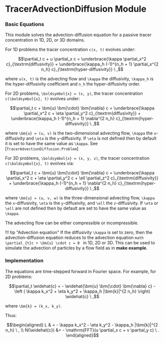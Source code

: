 # TracerAdvectionDiffusion Module

### Basic Equations

This module solves the advection-diffusion equation for a passive tracer concentration in
1D, 2D, or 3D domains. 

For 1D problems the tracer concentration ``c(x, t)`` evolves under:

```math
\partial_t c + u \partial_x c = \underbrace{\kappa \partial_x^2 c}_{\textrm{diffusivity}} + \underbrace{\kappa_h (-1)^{n_h + 1} \partial_x^{2 n_h} c}_{\textrm{hyper-diffusivity}} \ ,
```

where ``u(x, t)`` is the advecting flow and ``\kappa`` the diffusivity, ``\kappa_h`` is the hyper-diffusivity
coefficient and ``n_h`` the hyper-diffusivity order.

For 2D problems, ``\boldsymbol{x} = (x, y)``, the tracer concentration ``c(\boldsymbol{x}, t)`` evolves under:

```math
\partial_t c + \bm{u} \bm{\cdot} \bm{\nabla} c = \underbrace{\kappa \partial_x^2 c + \eta \partial_y^2 c}_{\textrm{diffusivity}} + \underbrace{\kappa_h (-1)^{n_h + 1} \nabla^{2 n_h} c}_{\textrm{hyper-diffusivity}} \ ,
```

where ``\bm{u} = (u, v)`` is the two-dimensional advecting flow, ``\kappa`` the ``x``-diffusivity and ``\eta``
is the ``y``-diffusivity. If ``\eta`` is not defined then by default it is set to have the same value as
``\kappa``. See [`TracerAdvectionDiffusion.Problem`]

For 3D problems, ``\boldsymbol{x} = (x, y, z)``, the tracer concentration ``c(\boldsymbol{x}, t)`` evolves via:

```math
\partial_t c + \bm{u} \bm{\cdot} \bm{\nabla} c = \underbrace{\kappa \partial_x^2 c + \eta \partial_y^2 c + \ell \partial_z^2 c}_{\textrm{diffusivity}} + \underbrace{\kappa_h (-1)^{n_h + 1} \nabla^{2 n_h} c}_{\textrm{hyper-diffusivity}} \ ,
```

where ``\bm{u} = (u, v, w)`` is the three-dimensional advecting flow, ``\kappa`` the ``x``-diffusivity,
``\eta`` is the ``y``-diffusivity, and ``\ell`` the ``z``-diffusivity. If ``\eta`` or ``\ell`` are not
defined then by default are set to have the same value as ``\kappa``.

The advecting flow can be either compressible or incompressible. 

!!! tip "Advection equation"
    If the diffusivity ``\kappa`` is set to zero, then the advection-diffusion equation reduces to the advection equation
    ```math
        \partial_{t}c + \bm{u} \cdot c = 0
    ```
    in 1D, 2D or 3D. This can be used to simulate the advection of particles by a flow field as in **make example**.

### Implementation

The equations are time-stepped forward in Fourier space. For example, for 2D problems:

```math
\partial_t \widehat{c} = - \widehat{\bm{u} \bm{\cdot} \bm{\nabla} c} - \left ( \kappa k_x^2 + \eta k_y^2 + \kappa_h |\bm{k}|^{2 n_h} \right) \widehat{c} \ ,
```
where ``\bm{k} = (k_x, k_y)``.

Thus:

```math
\begin{aligned}
L & = - \kappa k_x^2 - \eta k_y^2 - \kappa_h |\bm{k}|^{2 n_h} \ , \\
N(\widehat{c}) &= - \mathrm{FFT}(u \partial_x c + v \partial_y c) \ .
\end{aligned}
```
